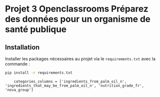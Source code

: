 # Projet 3 Openclassrooms Préparez des données pour un organisme de santé publique
## Installation 
Installer les packages nécessaires au projet via le `requirements.txt` avec la commande :

``` bash
pip install -r requirements.txt
```
        categories_columns = ['ingredients_from_palm_oil_n', 'ingredients_that_may_be_from_palm_oil_n', 'nutrition_grade_fr', 'nova_group']
